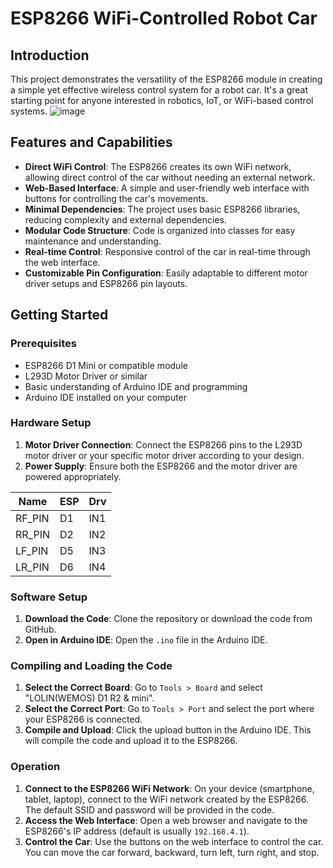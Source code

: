 # ESP8266 WiFi-Controlled Robot Car

## Introduction

This project demonstrates the versatility of the ESP8266 module in creating a simple yet effective wireless control system for a robot car. It's a great starting point for anyone interested in robotics, IoT, or WiFi-based control systems.
![image](https://github.com/muhammadaasem/esp_AP_L293D_MotorDriver/assets/3693415/06bef3bc-3468-4488-a790-1bafcd6f10d5)



## Features and Capabilities

- **Direct WiFi Control**: The ESP8266 creates its own WiFi network, allowing direct control of the car without needing an external network.
- **Web-Based Interface**: A simple and user-friendly web interface with buttons for controlling the car's movements.
- **Minimal Dependencies**: The project uses basic ESP8266 libraries, reducing complexity and external dependencies.
- **Modular Code Structure**: Code is organized into classes for easy maintenance and understanding.
- **Real-time Control**: Responsive control of the car in real-time through the web interface.
- **Customizable Pin Configuration**: Easily adaptable to different motor driver setups and ESP8266 pin layouts.

## Getting Started

### Prerequisites

- ESP8266 D1 Mini or compatible module
- L293D Motor Driver or similar
- Basic understanding of Arduino IDE and programming
- Arduino IDE installed on your computer

### Hardware Setup

1. **Motor Driver Connection**: Connect the ESP8266 pins to the L293D motor driver or your specific motor driver according to your design.
2. **Power Supply**: Ensure both the ESP8266 and the motor driver are powered appropriately.


| Name | ESP| Drv|
|----|---|---|
RF_PIN | D1 | IN1
RR_PIN | D2 | IN2
LF_PIN | D5 | IN3
LR_PIN | D6 | IN4

### Software Setup

1. **Download the Code**: Clone the repository or download the code from GitHub.
2. **Open in Arduino IDE**: Open the `.ino` file in the Arduino IDE.

### Compiling and Loading the Code

1. **Select the Correct Board**: Go to `Tools > Board` and select "LOLIN(WEMOS) D1 R2 & mini".
2. **Select the Correct Port**: Go to `Tools > Port` and select the port where your ESP8266 is connected.
3. **Compile and Upload**: Click the upload button in the Arduino IDE. This will compile the code and upload it to the ESP8266.

### Operation

1. **Connect to the ESP8266 WiFi Network**: On your device (smartphone, tablet, laptop), connect to the WiFi network created by the ESP8266. The default SSID and password will be provided in the code.
2. **Access the Web Interface**: Open a web browser and navigate to the ESP8266's IP address (default is usually `192.168.4.1`).
3. **Control the Car**: Use the buttons on the web interface to control the car. You can move the car forward, backward, turn left, turn right, and stop.




